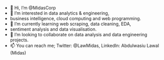 - 👋 Hi, I’m @MidasCorp
- 👀 I’m interested in data analytics & engineering, 
- business intelligence, cloud computing and web programming.
- 🌱 I’m currently learning web scraping, data cleaning, EDA,
- sentiment analysis and data visualisation.
- 💞️ I’m looking to collaborate on data analysis and data engineering projects.
- 📫 You can reach me; Twitter: @LawMidas, LinkedIn: Abdulwasiu Lawal (Midas) 

<!---
MidasCorp/MidasCorp is a ✨ special ✨ repository because its `README.md` (this file) appears on your GitHub profile.
You can click the Preview link to take a look at your changes.
--->

